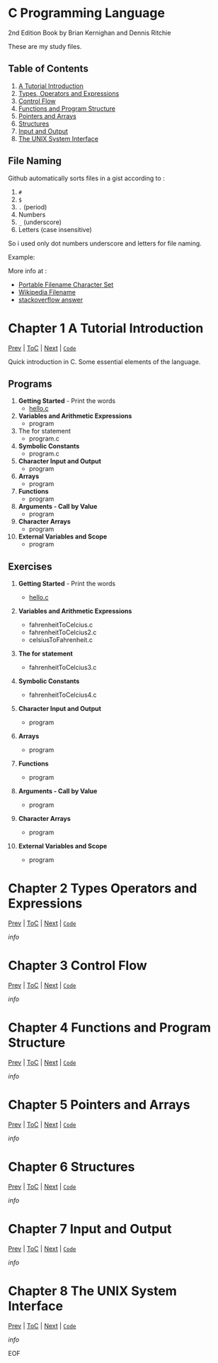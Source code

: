 # C Programming Language

2nd Edition Book by Brian Kernighan and Dennis Ritchie

These are my study files.



## Table of Contents

1. [A Tutorial Introduction](#Chapter-1-A-Tutorial-Introduction)
2. [Types, Operators and Expressions](#Chapter-2-Types-Operators-and-Expressions)
3. [Control Flow](#Chapter-3-Control-Flow)
4. [Functions and Program Structure](#Chapter-4-Functions-and-Program-Structure)
4. [Pointers and Arrays](#Chapter-5-Pointers-and-Arrays)
4. [Structures](#Chapter-6-Structures)
4. [Input and Output](#Chapter-7-Input-and-Output)
4. [The UNIX System Interface](#Chapter-8-The-UNIX-System-Interface)



## File Naming

Github automatically sorts files in a gist according to :

1. `#`
2. `$`
3. `.` (period)
4. Numbers
5. `_` (underscore)
6. Letters (case insensitive)

So i used only dot numbers underscore and letters for file naming.

Example:

More info at :

- [Portable Filename Character Set](https://pubs.opengroup.org/onlinepubs/9699919799/basedefs/V1_chap03.html#tag_03_282)
- [Wikipedia Filename](https://en.wikipedia.org/wiki/Filename)
- [stackoverflow answer](https://stackoverflow.com/questions/17665267/how-do-you-control-the-order-in-which-files-appear-in-a-github-gist/61832468#61832468)



# Chapter 1 A Tutorial Introduction

[Prev](#Table-of-Contents) | [ToC](#Table-of-Contents) | [Next](#Chapter-2-Types-Operators-and-Expressions) | [`Code`](https://github.com/baus5/C-Programming-Language/tree/main/Ch01_Getting_Started)

Quick introduction in C. Some essential elements of the language.



## Programs

1. **Getting Started** - Print the words
   * [hello.c](https://github.com/baus5/C-Programming-Language/blob/main/hello.c)
2. **Variables and Arithmetic Expressions**
   * program
3. The for statement
   * program.c
4. **Symbolic Constants**
   * program.c
5. **Character Input and Output**
   * program
5. **Arrays**
   - program
7. **Functions**
   - program
8. **Arguments - Call by Value**
   - program
9. **Character Arrays**
   - program
10. **External Variables and Scope**
       - program



## Exercises

1. **Getting Started** - Print the words
   * [hello.c](https://github.com/baus5/C-Programming-Language/blob/main/hello.c)
2. **Variables and Arithmetic Expressions**
   * fahrenheitToCelcius.c
   * fahrenheitToCelcius2.c
   * celsiusToFahrenheit.c
3. **The for statement**
   * fahrenheitToCelcius3.c
4. **Symbolic Constants**
   * fahrenheitToCelcius4.c
5. **Character Input and Output**
   * program
6. **Arrays**
   - program

7. **Functions**
   - program

8. **Arguments - Call by Value**
   - program

9. **Character Arrays**
   - program

10. **External Variables and Scope**
       - program




# Chapter 2 Types Operators and Expressions

[Prev](#Chapter-1) | [ToC](#Table-of-Contents) | [Next](#Chapter-3) | [`Code`](https://github.com/baus5/C-Programming-Language/tree/main/Ch01_Getting_Started)

*info*



# Chapter 3 Control Flow

[Prev](#Chapter-2) | [ToC](#Table-of-Contents) | [Next](#Chapter-4) | [`Code`](https://github.com/baus5/C-Programming-Language/tree/main/Ch01_Getting_Started)

*info*



# Chapter 4 Functions and Program Structure

[Prev](#Chapter-3) | [ToC](#Table-of-Contents) | [Next](#Chapter-5) | [`Code`](https://github.com/baus5/C-Programming-Language/tree/main/Ch01_Getting_Started)

*info*



# Chapter 5 Pointers and Arrays

[Prev](#Chapter-4) | [ToC](#Table-of-Contents) | [Next](#Chapter-6) | [`Code`](https://github.com/baus5/C-Programming-Language/tree/main/Ch01_Getting_Started)

*info*



# Chapter 6 Structures

[Prev](#Chapter-5) | [ToC](#Table-of-Contents) | [Next](#Chapter-7) | [`Code`](https://github.com/baus5/C-Programming-Language/tree/main/Ch01_Getting_Started)

*info*



# Chapter 7 Input and Output

[Prev](#Chapter-6) | [ToC](#Table-of-Contents) | [Next](#Chapter-8) | [`Code`](https://github.com/baus5/C-Programming-Language/tree/main/Ch01_Getting_Started)

*info*



# Chapter 8 The UNIX System Interface

[Prev](#Chapter-7) | [ToC](#Table-of-Contents) | [Next]() | [`Code`](https://github.com/baus5/C-Programming-Language/tree/main/Ch01_Getting_Started)

*info*



EOF
